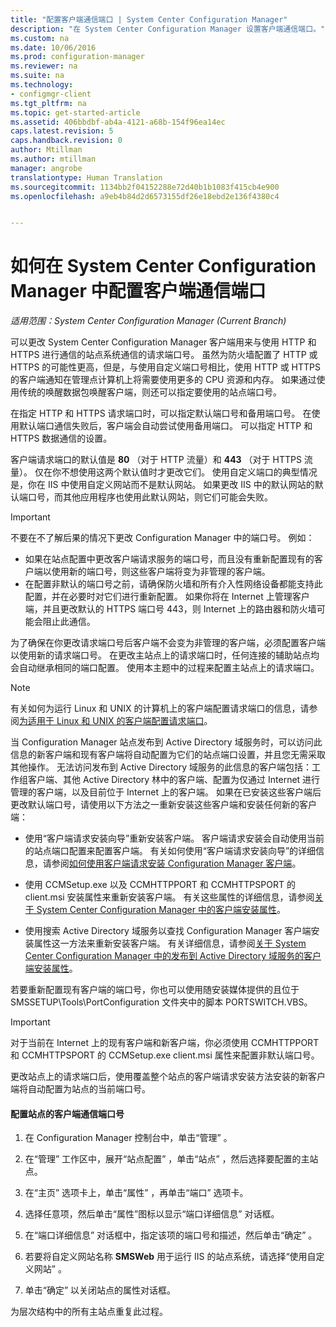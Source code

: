 ```yaml
---
title: "配置客户端通信端口 | System Center Configuration Manager"
description: "在 System Center Configuration Manager 设置客户端通信端口。"
ms.custom: na
ms.date: 10/06/2016
ms.prod: configuration-manager
ms.reviewer: na
ms.suite: na
ms.technology:
- configmgr-client
ms.tgt_pltfrm: na
ms.topic: get-started-article
ms.assetid: 406bbdbf-ab4a-4121-a68b-154f96ea14ec
caps.latest.revision: 5
caps.handback.revision: 0
author: Mtillman
ms.author: mtillman
manager: angrobe
translationtype: Human Translation
ms.sourcegitcommit: 1134bb2f04152288e72d40b1b1083f415cb4e900
ms.openlocfilehash: a9eb4b84d2d6573155df26e18ebd2e136f4380c4


---
```

# <a name="how-to-configure-client-communication-ports-in-system-center-configuration-manager"></a>如何在 System Center Configuration Manager 中配置客户端通信端口

*适用范围：System Center Configuration Manager (Current Branch)*

可以更改 System Center Configuration Manager 客户端用来与使用 HTTP 和 HTTPS 进行通信的站点系统通信的请求端口号。 虽然为防火墙配置了 HTTP 或 HTTPS 的可能性更高，但是，与使用自定义端口号相比，使用 HTTP 或 HTTPS 的客户端通知在管理点计算机上将需要使用更多的 CPU 资源和内存。 如果通过使用传统的唤醒数据包唤醒客户端，则还可以指定要使用的站点端口号。  

 在指定 HTTP 和 HTTPS 请求端口时，可以指定默认端口号和备用端口号。 在使用默认端口通信失败后，客户端会自动尝试使用备用端口。 可以指定 HTTP 和 HTTPS 数据通信的设置。  

 客户端请求端口的默认值是 **80** （对于 HTTP 流量）和 **443** （对于 HTTPS 流量）。 仅在你不想使用这两个默认值时才更改它们。 使用自定义端口的典型情况是，你在 IIS 中使用自定义网站而不是默认网站。 如果更改 IIS 中的默认网站的默认端口号，而其他应用程序也使用此默认网站，则它们可能会失败。  

> [!IMPORTANT]  
>  不要在不了解后果的情况下更改 Configuration Manager 中的端口号。 例如：  
>   
>  -   如果在站点配置中更改客户端请求服务的端口号，而且没有重新配置现有的客户端以使用新的端口号，则这些客户端将变为非管理的客户端。  
> -   在配置非默认的端口号之前，请确保防火墙和所有介入性网络设备都能支持此配置，并在必要时对它们进行重新配置。 如果你将在 Internet 上管理客户端，并且更改默认的 HTTPS 端口号 443，则 Internet 上的路由器和防火墙可能会阻止此通信。  

 为了确保在你更改请求端口号后客户端不会变为非管理的客户端，必须配置客户端以使用新的请求端口号。 在更改主站点上的请求端口时，任何连接的辅助站点均会自动继承相同的端口配置。 使用本主题中的过程来配置主站点上的请求端口。  

> [!NOTE]  
>  有关如何为运行 Linux 和 UNIX 的计算机上的客户端配置请求端口的信息，请参阅[为适用于 Linux 和 UNIX 的客户端配置请求端口](../../../core/clients/deploy/deploy-clients-to-unix-and-linux-servers.md#BKMK_ConfigLnUClientCommuincations)。  

 当 Configuration Manager 站点发布到 Active Directory 域服务时，可以访问此信息的新客户端和现有客户端将自动配置为它们的站点端口设置，并且您无需采取其他操作。 无法访问发布到 Active Directory 域服务的此信息的客户端包括：工作组客户端、其他 Active Directory 林中的客户端、配置为仅通过 Internet 进行管理的客户端，以及目前位于 Internet 上的客户端。 如果在已安装这些客户端后更改默认端口号，请使用以下方法之一重新安装这些客户端和安装任何新的客户端：  

-   使用“客户端请求安装向导”重新安装客户端。 客户端请求安装会自动使用当前的站点端口配置来配置客户端。 有关如何使用“客户端请求安装向导”的详细信息，请参阅[如何使用客户端请求安装 Configuration Manager 客户端](../../../core/clients/deploy/deploy-clients-to-windows-computers.md#BKMK_ClientPush)。  

-   使用 CCMSetup.exe 以及 CCMHTTPPORT 和 CCMHTTPSPORT 的 client.msi 安装属性来重新安装客户端。 有关这些属性的详细信息，请参阅[关于 System Center Configuration Manager 中的客户端安装属性](../../../core/clients/deploy/about-client-installation-properties.md)。  

-   使用搜索 Active Directory 域服务以查找 Configuration Manager 客户端安装属性这一方法来重新安装客户端。 有关详细信息，请参阅[关于 System Center Configuration Manager 中的发布到 Active Directory 域服务的客户端安装属性](../../../core/clients/deploy/about-client-installation-properties-published-to-active-directory-domain-services.md)。  

 若要重新配置现有客户端的端口号，你也可以使用随安装媒体提供的且位于 SMSSETUP\Tools\PortConfiguration 文件夹中的脚本 PORTSWITCH.VBS。  

> [!IMPORTANT]  
>  对于当前在 Internet 上的现有客户端和新客户端，你必须使用 CCMHTTPPORT 和 CCMHTTPSPORT 的 CCMSetup.exe client.msi 属性来配置非默认端口号。  

 更改站点上的请求端口后，使用覆盖整个站点的客户端请求安装方法安装的新客户端将自动配置为站点的当前端口号。  

#### <a name="to-configure-the-client-communication-port-numbers-for-a-site"></a>配置站点的客户端通信端口号  

1.  在 Configuration Manager 控制台中，单击“管理” 。  

2.  在“管理”  工作区中，展开“站点配置” ，单击“站点” ，然后选择要配置的主站点。  

3.  在“主页”  选项卡上，单击“属性” ，再单击“端口”  选项卡。  

4.  选择任意项，然后单击“属性”图标以显示“端口详细信息”  对话框。  

5.  在“端口详细信息”  对话框中，指定该项的端口号和描述，然后单击“确定” 。  

6.  若要将自定义网站名称 **SMSWeb** 用于运行 IIS 的站点系统，请选择“使用自定义网站”  。  

7.  单击“确定”  以关闭站点的属性对话框。  

 为层次结构中的所有主站点重复此过程。



<!--HONumber=Nov16_HO1-->


